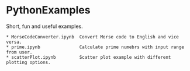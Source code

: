 # PythonExamples

Short, fun and useful examples.
```
* MorseCodeConverter.ipynb  Convert Morse code to English and vice versa.
* prime.ipynb               Calculate prime numebrs with input range from user.
* scatterPlot.ipynb         Scatter plot example with different plotting options.
```
